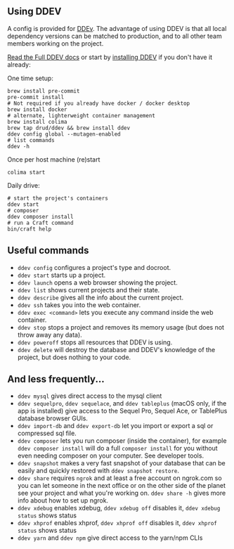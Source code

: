 ## Using DDEV

A config is provided for [DDEv](https://ddev.com/get-started/). The advantage of using DDEV is that all local dependency versions can be matched to production, and to all other team members working on the project.

[Read the Full DDEV docs](https://ddev.readthedocs.io/en/) or start by [installing DDEV](https://ddev.readthedocs.io/en/latest/users/install/docker-installation/) if you don't have it already:




One time setup:
```shell
brew install pre-commit
pre-commit install
# Not required if you already have docker / docker desktop
brew install docker
# alternate, lighterweight container management
brew install colima
brew tap drud/ddev && brew install ddev
ddev config global --mutagen-enabled
# list commands
ddev -h
```

Once per host machine (re)start
```shell
colima start
```


Daily drive:
```shell
# start the project's containers
ddev start
# composer
ddev composer install
# run a Craft command
bin/craft help
```

## Useful commands


- `ddev config` configures a project's type and docroot.
- `ddev start` starts up a project.
- `ddev launch` opens a web browser showing the project.
- `ddev list` shows current projects and their state.
- `ddev describe` gives all the info about the current project.
- `ddev ssh` takes you into the web container.
- `ddev exec <command>` lets you execute any command inside the web container.
- `ddev stop` stops a project and removes its memory usage (but does not throw away any data).
- `ddev poweroff` stops all resources that DDEV is using.
- `ddev delete` will destroy the database and DDEV's knowledge of the project, but does nothing to your code.


## And less frequently...

- `ddev mysql` gives direct access to the mysql client
- `ddev sequelpro`, `ddev sequelace`, and `ddev tableplus` (macOS only, if the app is installed) give access to the Sequel Pro, Sequel Ace, or TablePlus database browser GUIs.
- `ddev import-db` and `ddev export-db` let you import or export a sql or compressed sql file.
- `ddev composer` lets you run composer (inside the container), for example `ddev composer install` will do a full `composer install` for you without even needing composer on your computer. See developer tools.
- `ddev snapshot` makes a very fast snapshot of your database that can be easily and quickly restored with `ddev snapshot restore`.
- `ddev share` requires `ngrok` and at least a free account on ngrok.com so you can let someone in the next office or on the other side of the planet see your project and what you're working on. `ddev share -h` gives more info about how to set up ngrok.
- `ddev xdebug` enables xdebug, `ddev xdebug off` disables it, `ddev xdebug status` shows status
- `ddev xhprof` enables xhprof, `ddev xhprof off` disables it, `ddev xhprof status` shows status
- `ddev yarn` and `ddev npm` give direct access to the yarn/npm CLIs
